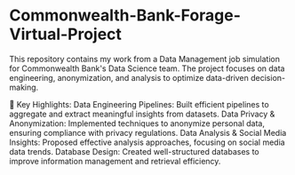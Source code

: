 # Commonwealth-Bank-Forage-Virtual-Project

This repository contains my work from a Data Management job simulation for Commonwealth Bank's Data Science team. The project focuses on data engineering, anonymization, and analysis to optimize data-driven decision-making.

🚀 Key Highlights:
Data Engineering Pipelines: Built efficient pipelines to aggregate and extract meaningful insights from datasets.
Data Privacy & Anonymization: Implemented techniques to anonymize personal data, ensuring compliance with privacy regulations.
Data Analysis & Social Media Insights: Proposed effective analysis approaches, focusing on social media data trends.
Database Design: Created well-structured databases to improve information management and retrieval efficiency.
